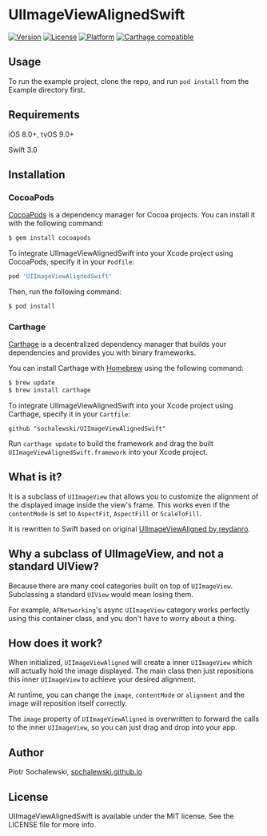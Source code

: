 # UIImageViewAlignedSwift

[![Version](https://img.shields.io/cocoapods/v/UIImageViewAlignedSwift.svg?style=flat)](http://cocoapods.org/pods/UIImageViewAlignedSwift)
[![License](https://img.shields.io/cocoapods/l/UIImageViewAlignedSwift.svg?style=flat)](http://cocoapods.org/pods/UIImageViewAlignedSwift)
[![Platform](https://img.shields.io/cocoapods/p/UIImageViewAlignedSwift.svg?style=flat)](http://cocoapods.org/pods/UIImageViewAlignedSwift)
[![Carthage compatible](https://img.shields.io/badge/Carthage-compatible-4BC51D.svg?style=flat)](https://github.com/Carthage/Carthage)

## Usage

To run the example project, clone the repo, and run `pod install` from the Example directory first.

## Requirements
iOS 8.0+, tvOS 9.0+

Swift 3.0

## Installation

### CocoaPods

[CocoaPods](http://cocoapods.org) is a dependency manager for Cocoa projects. You can install it with the following command:

```bash
$ gem install cocoapods
```

To integrate UIImageViewAlignedSwift into your Xcode project using CocoaPods, specify it in your `Podfile`:

```ruby
pod 'UIImageViewAlignedSwift'
```

Then, run the following command:

```bash
$ pod install
```

### Carthage

[Carthage](https://github.com/Carthage/Carthage) is a decentralized dependency manager that builds your dependencies and provides you with binary frameworks.

You can install Carthage with [Homebrew](http://brew.sh/) using the following command:

```bash
$ brew update
$ brew install carthage
```

To integrate UIImageViewAlignedSwift into your Xcode project using Carthage, specify it in your `Cartfile`:

```ogdl
github "sochalewski/UIImageViewAlignedSwift"
```

Run `carthage update` to build the framework and drag the built `UIImageViewAlignedSwift.framework` into your Xcode project.

## What is it?

It is a subclass of `UIImageView` that allows you to customize the alignment of the displayed image inside the view's frame.
This works even if the `contentMode` is set to `AspectFit`, `AspectFill` or `ScaleToFill`.

It is rewritten to Swift based on original [UIImageViewAligned by reydanro](https://github.com/reydanro/UIImageViewAligned).

## Why a subclass of UIImageView, and not a standard UIView?

Because there are many cool categories built on top of `UIImageView`. Subclassing a standard `UIView` would mean losing them.

For example, `AFNetworking`'s async `UIImageView` category works perfectly using this container class, and you don't have to worry about a thing.

## How does it work?

When initialized, `UIImageViewAligned` will create a inner `UIImageView` which will actually hold the image displayed.
The main class then just repositions this inner `UIImageView` to achieve your desired alignment.

At runtime, you can change the `image`, `contentMode` or `alignment` and the image will reposition itself correctly.

The `image` property of `UIImageViewAligned` is overwritten to forward the calls to the inner `UIImageView`, so you can just drag and drop into your app.

## Author

Piotr Sochalewski, <a href="http://sochalewski.github.io">sochalewski.github.io</a>

## License

UIImageViewAlignedSwift is available under the MIT license. See the LICENSE file for more info.
